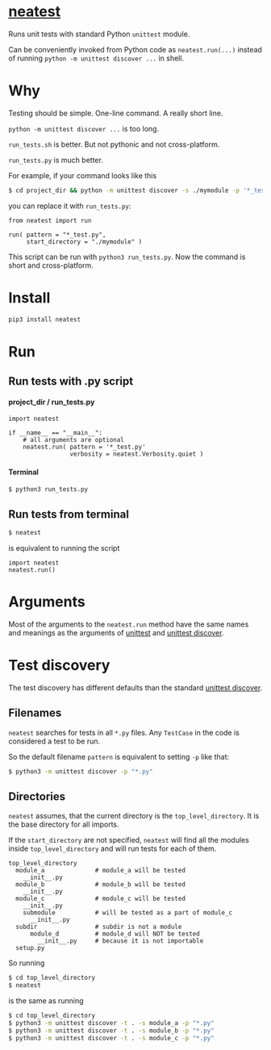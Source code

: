 # [neatest](https://github.com/rtmigo/neatest_py)

Runs unit tests with standard Python `unittest` module.

Can be conveniently invoked from Python code as `neatest.run(...)` instead of 
running `python -m unittest discover ...` in shell. 

# Why

Testing should be simple. One-line command. A really short line.

`python -m unittest discover ...` is too long.

`run_tests.sh` is better. But not pythonic and not cross-platform.

`run_tests.py` is much better.

For example, if your command looks like this

``` bash 
$ cd project_dir && python -m unittest discover -s ./mymodule -p '*_test.py' -t '.'
```

you can replace it with `run_tests.py`:

``` python3
from neatest import run

run( pattern = "*_test.py",
     start_directory = "./mymodule" )
```

This script can be run with `python3 run_tests.py`. Now the command is short and
cross-platform.

# Install

``` bash
pip3 install neatest
```

# Run

## Run tests with .py script

#### project_dir / run_tests.py

``` python3
import neatest

if __name__ == "__main__":
    # all arguments are optional
    neatest.run( pattern = '*_test.py'
                 verbosity = neatest.Verbosity.quiet )
```

#### Terminal

``` bash
$ python3 run_tests.py
```

## Run tests from terminal

``` bash
$ neatest
```

is equivalent to running the script

``` python3
import neatest
neatest.run()
```

# Arguments

Most of the arguments to the `neatest.run` method have the same names and 
meanings as the arguments of [unittest](https://docs.python.org/3/library/unittest.html#command-line-interface) and [unittest discover](https://docs.python.org/3/library/unittest.html#test-discovery). 


# Test discovery

The test discovery has different defaults than the standard [unittest discover](https://docs.python.org/3/library/unittest.html#test-discovery).

## Filenames

`neatest` searches for tests in all `*.py` files. Any `TestCase` in the code is
considered a test to be run.

So the default filename `pattern` is equivalent to setting `-p` like that:

``` bash
$ python3 -m unittest discover -p "*.py"
```

## Directories

`neatest` assumes, that the current directory is the `top_level_directory`. It is the
base directory for all imports.

If the `start_directory` are not specified, `neatest` will find all the modules 
inside `top_level_directory` and will run tests for each of them.

```
top_level_directory
  module_a              # module_a will be tested
    __init__.py
  module_b              # module_b will be tested
    __init__.py
  module_c              # module_c will be tested
    __init__.py
    submodule           # will be tested as a part of module_c 
      __init__.py         
  subdir                # subdir is not a module
      module_d          # module_d will NOT be tested 
        __init__.py     # because it is not importable     
  setup.py
```

So running

``` bash
$ cd top_level_directory
$ neatest
```

is the same as running

``` bash
$ cd top_level_directory
$ python3 -m unittest discover -t . -s module_a -p "*.py"
$ python3 -m unittest discover -t . -s module_b -p "*.py"
$ python3 -m unittest discover -t . -s module_c -p "*.py"
```


